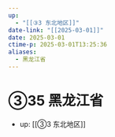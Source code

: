 ```yaml
---
up:
  - "[[③3 东北地区]]"
date-link: "[[2025-03-01]]"
date: 2025-03-01
ctime-p: 2025-03-01T13:25:36
aliases:
  - 黑龙江省
---
```


# ③35 黑龙江省

- up: [[③3 东北地区]]
